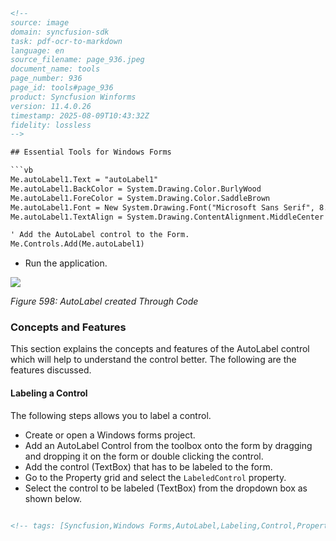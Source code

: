 ```html
<!-- 
source: image
domain: syncfusion-sdk
task: pdf-ocr-to-markdown
language: en
source_filename: page_936.jpeg
document_name: tools
page_number: 936
page_id: tools#page_936
product: Syncfusion Winforms
version: 11.4.0.26
timestamp: 2025-08-09T10:43:32Z
fidelity: lossless
-->

## Essential Tools for Windows Forms

```vb
Me.autoLabel1.Text = "autoLabel1"
Me.autoLabel1.BackColor = System.Drawing.Color.BurlyWood
Me.autoLabel1.ForeColor = System.Drawing.Color.SaddleBrown
Me.autoLabel1.Font = New System.Drawing.Font("Microsoft Sans Serif", 8.25F, System.Drawing.FontStyle.Bold, System.Drawing.GraphicsUnit.Point, CType((0), Byte))
Me.autoLabel1.TextAlign = System.Drawing.ContentAlignment.MiddleCenter

' Add the AutoLabel control to the Form.
Me.Controls.Add(Me.autoLabel1)
```

- Run the application.

![](images/screenshot.png)

*Figure 598: AutoLabel created Through Code*

### Concepts and Features

This section explains the concepts and features of the AutoLabel control which will help to understand the control better. The following are the features discussed.

#### Labeling a Control

The following steps allows you to label a control.

- Create or open a Windows forms project.
- Add an AutoLabel Control from the toolbox onto the form by dragging and dropping it on the form or double clicking the control.
- Add the control (TextBox) that has to be labeled to the form.
- Go to the Property grid and select the `LabeledControl` property.
- Select the control to be labeled (TextBox) from the dropdown box as shown below.
```html

<!-- tags: [Syncfusion,Windows Forms,AutoLabel,Labeling,Control,Property Grid,Designer] keywords: [AutoLabel,Control,Windows Forms,Toolbox,Design-Time,Runtime,Property Grid,LabeledControl] -->
```